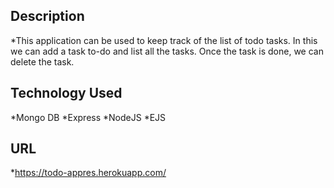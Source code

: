
## Description
*This application can be used to keep track of the list of todo tasks. In this we can add a task to-do and list all the tasks. Once the task is done, we can delete the task.

## Technology Used
*Mongo DB
*Express
*NodeJS
*EJS

## URL
*https://todo-appres.herokuapp.com/
